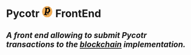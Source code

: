 # Pycotr <img src="http://github.com/gw4e/frontend-blockchain/blob/main/public/images/brand-white.png?raw=true" data-canonical-src="http://github.com/gw4e/frontend-blockchain/blob/main/public/images/brand-white.png" width="30" height="30" /> FrontEnd
## _A front end allowing to submit Pycotr  transactions to the [blockchain](https://github.com/gw4e/backend-blockchain) implementation._
